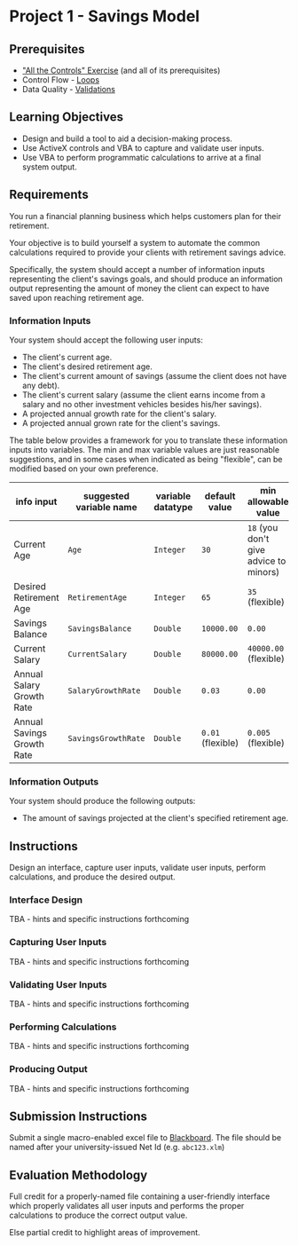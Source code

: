 # Project 1 - Savings Model

## Prerequisites

  + ["All the Controls" Exercise](/exercises/all-the-controls/exercise.md) (and all of its prerequisites)
  + Control Flow - [Loops](/notes/visual-basic/loops.md)
  + Data Quality - [Validations](notes/visual-basic/datatypes.md)

## Learning Objectives

  + Design and build a tool to aid a decision-making process.
  + Use ActiveX controls and VBA to capture and validate user inputs.
  + Use VBA to perform programmatic calculations to arrive at a final system output.

## Requirements

You run a financial planning business which helps customers plan for their retirement.

Your objective is to build yourself a system to automate the common calculations required to provide your clients with retirement savings advice.

Specifically, the system should accept a number of information inputs representing the client's savings goals, and should produce an information output representing the amount of money the client can expect to have saved upon reaching retirement age.

### Information Inputs

Your system should accept the following user inputs:

  + The client's current age.
  + The client's desired retirement age.
  + The client's current amount of savings (assume the client does not have any debt).
  + The client's current salary (assume the client earns income from a salary and no other investment vehicles besides his/her savings).
  + A projected annual growth rate for the client's salary.
  + A projected annual grown rate for the client's savings.

The table below provides a framework for you to translate these information inputs into variables. The min and max variable values are just reasonable suggestions, and in some cases when indicated as being "flexible", can be modified based on your own preference.

info input | suggested variable name | variable datatype | default value | min allowable value | max allowable value
--- | ---  | ---  | ---  | ---  | ---
Current Age | `Age` | `Integer` | `30` | `18` (you don't give advice to minors) | `60` (flexible)
Desired Retirement Age | `RetirementAge` | `Integer` | `65` | `35` (flexible) | `80` (flexible)
Savings Balance | `SavingsBalance` | `Double` | `10000.00` | `0.00` | `60000.00` (flexible)
Current Salary | `CurrentSalary` | `Double` | `80000.00` | `40000.00` (flexible) | `250000.00` (flexible)
Annual Salary Growth Rate | `SalaryGrowthRate` | `Double` | `0.03` | `0.00` | `0.15` (flexible)
Annual Savings Growth Rate | `SavingsGrowthRate` | `Double` | `0.01` (flexible) | `0.005` (flexible) | `0.10` (flexible)

### Information Outputs

Your system should produce the following outputs:

  + The amount of savings projected at the client's specified retirement age.



## Instructions

Design an interface, capture user inputs, validate user inputs, perform calculations, and produce the desired output.

### Interface Design

TBA - hints and specific instructions forthcoming

### Capturing User Inputs

TBA - hints and specific instructions forthcoming

### Validating User Inputs

TBA - hints and specific instructions forthcoming

### Performing Calculations

TBA - hints and specific instructions forthcoming

### Producing Output

TBA - hints and specific instructions forthcoming








## Submission Instructions

Submit a single macro-enabled excel file to [Blackboard](https://campus.georgetown.edu/webapps/assignment/uploadAssignment?content_id=_4454661_1&course_id=_745457_1&assign_group_id=&mode=cpview). The file should be named after your university-issued Net Id (e.g. `abc123.xlm`)

## Evaluation Methodology

Full credit for a properly-named file containing a user-friendly interface which properly validates all user inputs and performs the proper calculations to produce the correct output value.

Else partial credit to highlight areas of improvement.
